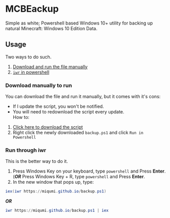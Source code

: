 # MCBEackup
Simple as white; Powershell based Windows 10+ utility for backing up natural Minecraft: Windows 10 Edition Data.  

## Usage
Two ways to do such.  
1. [Download and run the file manually](###download-manually-to-run)  
2. [`iwr` in powershell](###run-through-iwr)  

### Download manually to run
You can download the file and run it manually, but it comes with it's cons:  
- If I update the script, you won't be notified.  
- You will need to redownload the script every update.  
How to:
1. [Click here to download the script](https://miqumi.github.io/backup.ps1)
2. Right click the newly downloaded `backup.ps1` and click `Run in Powershell`

### Run through iwr
This is the better way to do it.
1. Press Windows Key on your keyboard, type `powershell` and Press **Enter**.  
  \(_**OR**_ Press Windows Key + R, type `powershell` and Press **Enter**.
2. In the new window that pops up, type:
  ```powershell
  iex(iwr https://miqumi.github.io/backup.ps1)
  ```
  _**OR**_
  ```powershell
  iwr https://miqumi.github.io/backup.ps1 | iex
  ```

